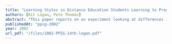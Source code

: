 ```yaml
---
title: "Learning Styles in Distance Education Students Learning to Program"
authors: [Kit Logan, Pete Thomas]
abstract: "This paper reports on an experiment looking at differences in students’ learning style preferences and the relationship with observed work related practices and recent findings from the ongoing research. Three questionnaires to measure learning and cognitive style preferences; Honey & Mumford, Grasha and Reichmann and an English translation of Antonietti’s questionnaire on visual and verbal strategies (QSVV) were made available and distributed via the web in electronic format to 60 volunteers prior to their taking the Open University’s distance learning course M206 “An Object Orientated Approach”. An additional questionnaire gathering demographic information, perceived level of comfort with computing and other related measures was also published electronically. A significant gender difference was found on the Honey & Mumford measures of pragmatism and theorist, with significant difference between genders and from published normal values. The Grasha–Reichmann scales showed no differences between genders but the sample studied had higher than expected scores on both the independent and collaborative scales compared to published norms. Further investigation resolved the possible presence of two types of student, an independent type and a collaborative/participant type."
publishedAt: "ppig-2002"
year: 2002
url_pdf: "/files/2002-PPIG-14th-logan.pdf"
---
```

